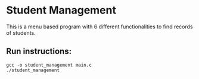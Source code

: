 # Student Management
This is a menu based program with 6 different functionalities to find records of students.

## Run instructions:
```
gcc -o student_management main.c
./student_management
```

